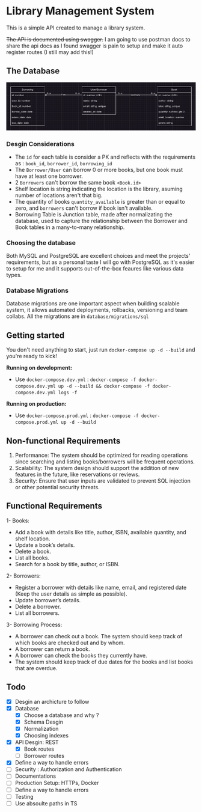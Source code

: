 # Library Management System

This is a simple API created to manage a library system.

~~The API is documented using swagger.~~
I am going to use postman docs to share the api docs as I found swagger is pain to setup and make it auto register routes (I still may add this!)

## The Database
![](.assets/database_lib.png)

### Desgin Considerations
- The `id` for each table is consider a PK and reflects with the requirements as : `book_id`, `borrower_id`, `borrowing_id`
- The `Borrower/User` can borrow 0 or more books, but one book must have at least one borrower.
- 2 `Borrowers` can't borrow the same book `<Book.id>`
- Shelf location is string indicating the location is the library, asuming number of locations aren't that big.
- The quantity of books `quantity_available` is greater than or equal to zero, and `borrowers` can't borrow if book isn't available.
- Borrowing Table is Junction table, made after normalizating the database, used to capture the relationship between the Borrower and Book tables in a many-to-many relationship.

### Choosing the database
Both MySQL and PostgreSQL are excellent choices and meet the projects' requirements, but as a personal taste I will go with PostgreSQL as it's easier to setup for me and it supports out-of-the-box feaures like various data types.

### Database Migrations
Database migrations are one important aspect when building scalable system, it allows automated deployments, rollbacks, versioning and team collabs.
All the migrations are in `database/migrations/sql`


## Getting started
You don't need anything to start, just run `docker-compose up -d --build` and you're ready to kick!

<b>Running on development:</b>
- Use `docker-compose.dev.yml` : `docker-compose -f docker-compose.dev.yml up -d --build && docker-compose -f docker-compose.dev.yml logs -f`

<b>Running on production:</b>
- Use `docker-compose.prod.yml` : `docker-compose -f docker-compose.prod.yml up -d --build`

## Non-functional Requirements

1. Performance: The system should be optimized for reading operations since searching
and listing books/borrowers will be frequent operations.
2. Scalability: The system design should support the addition of new features in the future,
like reservations or reviews.
3. Security: Ensure that user inputs are validated to prevent SQL injection or other potential
security threats.

## Functional Requirements

1- Books:
- Add a book with details like title, author, ISBN, available quantity, and shelf location.
- Update a book’s details.
- Delete a book.
- List all books.
- Search for a book by title, author, or ISBN.

2- Borrowers:
- Register a borrower with details like name, email, and registered date (Keep the user
details as simple as possible).
- Update borrower’s details.
- Delete a borrower.
- List all borrowers.

3- Borrowing Process:
- A borrower can check out a book. The system should keep track of which books are
checked out and by whom.
- A borrower can return a book.
- A borrower can check the books they currently have.
- The system should keep track of due dates for the books and list books that are
overdue.

## Todo
- [X] Desgin an archicture to follow
- [X] Database
    - [X] Choose a database and why ?
    - [X] Schema Desgin
    - [X] Normalization
    - [X] Choosing indexes
- [X] API Desgin: REST
    - [X] Book routes
    - [ ] Borrower routes
- [X] Define a way to handle errors
- [ ] Security : Authorization and Authentication
- [ ] Documentations
- [ ] Production Setup: HTTPs, Docker
- [ ] Define a way to handle errors
- [ ] Testing
- [ ] Use absoulte paths in TS
